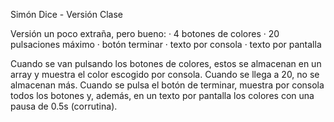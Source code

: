Simón Dice - Versión Clase

Versión un poco extraña, pero bueno:
· 4 botones de colores
· 20 pulsaciones máximo
· botón terminar
· texto por consola
· texto por pantalla

Cuando se van pulsando los botones de colores, estos se almacenan en un array y muestra el color escogido por consola. Cuando se llega a 20, no se almacenan más.
Cuando se pulsa el botón de terminar, muestra por consola todos los botones y, además, en un texto por pantalla los colores con una pausa de 0.5s (corrutina).
